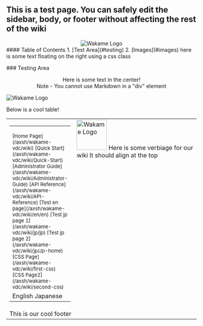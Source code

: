 ## This is a test page. You can safely edit the sidebar, body, or footer without affecting the rest of the wiki
<div align="center">
<img src="http://sphughes.github.io/wakame-vdc/img/wakame-logo-105.png" alt="Wakame Logo" />
</div>
#### Table of Contents
1. [Test Area](#testing)
2. [Images](#images)
<span class="float-right">here is some text floating on the right using a css class</span>  
<p>

<a name="testing" />
### Testing Area

<div align="center">
Here is some text in the center! <br />
Note - You cannot use Markdown in a "div" element
</div>

![Wakame Logo](http://sphughes.github.io/wakame-vdc/img/wakame-logo-140.png)


Below is a cool table!


<span><table border="0" cellpadding="0" width="100%" height="100%"><tr><td width="150px"><table border="0" cellpadding="0" width="100%"><tr><td width="180px">
<!-- START OF MENU-->
<font size=2>
[Home Page](/axsh/wakame-vdc/wiki)  
[Quick Start](/axsh/wakame-vdc/wiki/Quick-Start)  
[Administrator Guide](/axsh/wakame-vdc/wiki/Administrator-Guide)  
[API Reference](/axsh/wakame-vdc/wiki/API-Reference)  
[Test en page](/axsh/wakame-vdc/wiki/en/en)  
[Test jp page 1](/axsh/wakame-vdc/wiki/jp/jp)  
[Test jp page 2](/axsh/wakame-vdc/wiki/jp/Jp-home)  
[CSS Page](/axsh/wakame-vdc/wiki/first-css)  
[CSS Page2](/axsh/wakame-vdc/wiki/second-css)  
</font>
<!-- END OF MENU--> 
</td></tr><tr><td>
<!-- START OF LANGUAGES--> 
English  
Japanese
<!-- START OF LANGUAGES-->
</td></tr></table></td><td valign="top">
<!-- START OF CONTENT-->
<span class="float-right"><img src="/axsh/wakame-vdc/wiki/images/wakame-logo.png" alt="Wakame Logo" width="80" height="80" /></span>   
Here is some verbiage for our wiki  
It should align at the top  
<!-- END OF CONTENT -->
</td></tr><tr><td colspan="2">
<!-- START OF FOOTER--> 
This is our cool footer
<!-- END OF FOOTER--> 
</td></tr></table></span>
<div align="center">
<a name="images" />
## Images
![Wakame Logo 18px](http://sphughes.github.io/wakame-vdc/img/wakame-logo-18.png) 
![Wakame Logo 35px](http://sphughes.github.io/wakame-vdc/img/wakame-logo-35.png)  
![Wakame Logo 70px](http://sphughes.github.io/wakame-vdc/img/wakame-logo-70.png)  
![Wakame Logo 105px](http://sphughes.github.io/wakame-vdc/img/wakame-logo-105.png)  
![Wakame Logo 140px](http://sphughes.github.io/wakame-vdc/img/wakame-logo-140.png)  
![Wakame Logo 210px](http://sphughes.github.io/wakame-vdc/img/wakame-logo-210.png)  
![Wakame Logo 420px](http://sphughes.github.io/wakame-vdc/img/wakame-logo.png)